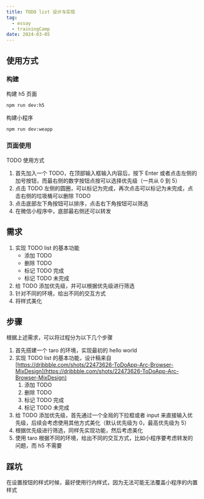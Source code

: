 ```yaml
---
title: TODO list 设计与实现
tag:
  - essay
  - trainingCamp
date: 2024-03-05
---
```


## 使用方式

### 构建

构建 h5 页面

```bash
npm run dev:h5
```

构建小程序

```bash
npm run dev:weapp
```

### 页面使用

TODO 使用方式

1. 首先加入一个 TODO，在顶部输入框输入内容后，按下 Enter 或者点击左侧的加号按钮，而最右侧的数字按钮点按可以选择优先级（一共从 0 到 5）
1. 点击 TODO 左侧的圆圈，可以标记为完成，再次点击可以标记为未完成，点击右侧的垃圾桶可以删除 TODO
1. 点击底部左下角按钮可以排序，点击右下角按钮可以筛选
1. 在微信小程序中，底部最右侧还可以转发

## 需求

1. 实现 TODO list 的基本功能
   - 添加 TODO
   - 删除 TODO
   - 标记 TODO 完成
   - 标记 TODO 未完成
1. 给 TODO 添加优先级，并可以根据优先级进行筛选
1. 针对不同的环境，给出不同的交互方式
1. 将样式美化

## 步骤

根据上述需求，可以将过程分为以下几个步骤

1. 首先搭建一个 taro 的环境，实现最初的 hello world
1. 实现 TODO list 的基本功能，设计稿来自 [https://dribbble.com/shots/22473626-ToDoApp-Arc-Browser-MixDesign](https://dribbble.com/shots/22473626-ToDoApp-Arc-Browser-MixDesign)
   1. 添加 TODO
   1. 删除 TODO
   1. 标记 TODO 完成
   1. 标记 TODO 未完成
1. 给 TODO 添加优先级，首先通过一个全局的下拉框或者 input 来直接输入优先级，后续会考虑使用其他方式美化（默认优先级为 0，最高优先级为 5）
1. 根据优先级进行筛选，同样先实现功能，然后考虑美化
1. 使用 taro 根据不同的环境，给出不同的交互方式，比如小程序要考虑转发的问题，而 h5 不需要

## 踩坑

在设置按钮的样式时候，最好使用行内样式，因为无法可能无法覆盖小程序的内置样式
